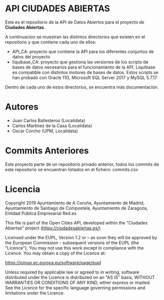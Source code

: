 # API CIUDADES ABIERTAS

Este es el repositorio de la API de Datos Abiertos para el proyecto de **Ciudades Abiertas**.

A continuacion se muestran las distintos directorios que existen en el repositorio y que contiene cada uno de ellos:

 - API_CA: proyecto que contiene la API para los diferentes conjuntos de datos del proyecto
 - liquibase_CA: proyecto que gestiona las versiones de los scripts de bases de datos necesarios para el funcionamiento de la API. Liquibase es compatible con distintos motores de bases de datos. Estos scripts se han probado con Oracle 11G, Microsoft SQL Server 2017 y MySQL 5.7.17

Dentro de cada uno de estos directorios, se encuentra más documentación.

# Autores
 - Juan Carlos Ballesteros (Localidata)
 - Carlos Martínez de la Casa (Localidata)
 - Oscar Corcho (UPM, Localidata)
 
# Commits Anteriores

Este proyecto parte de un repositorio privado anterior, todos los commits de este repositorio se encuentran listados en el fichero: commits.csv

# Licencia
Copyright 2019 Ayuntamiento de A Coruña, Ayuntamiento de Madrid, Ayuntamiento de Santiago de Compostela, Ayuntamiento de Zaragoza, Entidad Pública Empresarial Red.es

This file is part of the Open Cities API, developed within the "Ciudades Abiertas" project (https://ciudadesabiertas.es/).

Licensed under the EUPL, Version 1.2 or – as soon they will be approved by the European Commission - subsequent versions of the EUPL (the "Licence");
You may not use this work except in compliance with the Licence.
You may obtain a copy of the Licence at:

https://joinup.ec.europa.eu/software/page/eupl

Unless required by applicable law or agreed to in writing, software distributed under the Licence is distributed on an "AS IS" basis,
WITHOUT WARRANTIES OR CONDITIONS OF ANY KIND, either express or implied.
See the Licence for the specific language governing permissions and limitations under the Licence.